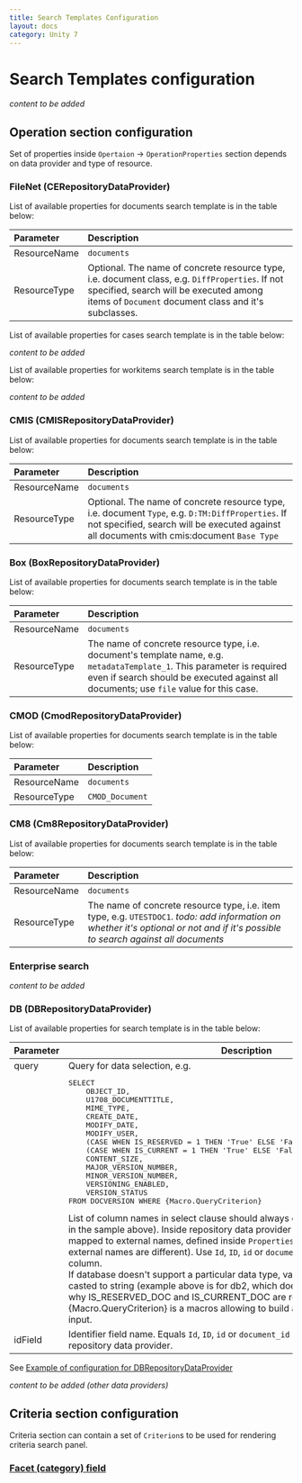 ```yaml
---
title: Search Templates Configuration
layout: docs
category: Unity 7
---
```

# Search Templates configuration

*content to be added*
 
## Operation section configuration

Set of properties inside `Opertaion` -> `OperationProperties` section depends on data provider and type of resource. 

### FileNet (CERepositoryDataProvider)

List of available properties for documents search template is in the table below: 

| Parameter   | Description |
|:------------|:------------|
|ResourceName |`documents`|
|ResourceType |Optional. The name of concrete resource type, i.e. document class, e.g. `DiffProperties`. If not specified, search will be executed among items of `Document` document class and it's subclasses.|

List of available properties for cases search template is in the table below: 

*content to be added*

List of available properties for workitems search template is in the table below: 

*content to be added*

### CMIS (CMISRepositoryDataProvider)

List of available properties for documents search template is in the table below:
 
| Parameter   | Description |
|:------------|:------------|
|ResourceName |`documents`|
|ResourceType |Optional. The name of concrete resource type, i.e. document `Type`, e.g. `D:TM:DiffProperties`. If not specified, search will be executed against all documents with cmis:document `Base Type`|

### Box (BoxRepositoryDataProvider)

List of available properties for documents search template is in the table below:
 
| Parameter   | Description |
|:------------|:------------|
|ResourceName |`documents`|
|ResourceType |The name of concrete resource type, i.e. document's template name, e.g. `metadataTemplate_1`. This parameter is required even if search should be executed against all documents; use `file` value for this case.|

### CMOD (CmodRepositoryDataProvider)

List of available properties for documents search template is in the table below:
 
| Parameter   | Description |
|:------------|:------------|
|ResourceName |`documents`|
|ResourceType |`CMOD_Document`|

### CM8 (Cm8RepositoryDataProvider)

List of available properties for documents search template is in the table below:
 
| Parameter   | Description |
|:------------|:------------|
|ResourceName |`documents`|
|ResourceType |The name of concrete resource type, i.e. item type, e.g. `UTESTDOC1`. *todo: add information on whether it's optional or not and if it's possible to search against all documents*|

### Enterprise search

*content to be added*

### DB (DBRepositoryDataProvider)

List of available properties for search template is in the table below:

<table>
    <thead>
        <tr>
            <th>Parameter</th>
            <th>Description</th>
        </tr>
    </thead>
    <tbody>
        <tr>
            <td style="vertical-align: top;">query</td>
            <td>Query for data selection, e.g.
            <pre lang="sql">SELECT 
    OBJECT_ID, 
    U1708_DOCUMENTTITLE, 
    MIME_TYPE, 
    CREATE_DATE, 
    MODIFY_DATE, 
    MODIFY_USER, 
    (CASE WHEN IS_RESERVED = 1 THEN 'True' ELSE 'False' END) AS IS_RESERVED_DOC, 
    (CASE WHEN IS_CURRENT = 1 THEN 'True' ELSE 'False' END) AS IS_CURRENT_DOC, 
    CONTENT_SIZE, 
    MAJOR_VERSION_NUMBER, 
    MINOR_VERSION_NUMBER, 
    VERSIONING_ENABLED, 
    VERSION_STATUS 
FROM DOCVERSION WHERE {Macro.QueryCriterion}</pre>
List of column names in select clause should always contain id column 
(OBJECT_ID in the sample above). Inside repository data provider those properties
should be mapped to external names, defined inside <code>Properties</code> section (in case internal 
and external names are different). Use <code>Id</code>, <code>ID</code>, <code>id</code> 
or <code>document_id</code> external name for id column.<br/> 
If database doesn't support a particular data type, value in select clause should be casted 
to string (example above is for db2, which doesn't support BOOLEAN, that's why IS_RESERVED_DOC 
and IS_CURRENT_DOC are returned as 'True' / 'False' text).<br/> 
{Macro.QueryCriterion} is a macros allowing to build a query that relies on user input. 
            </td>
        </tr>
        <tr>
            <td>idField</td>
            <td>Identifier field name. Equals <code>Id</code>, <code>ID</code>, <code>id</code> or 
                <code>document_id</code> depending on mapping in repository data provider.
            </td>
        </tr>
    </tbody>
</table>

See [Example of configuration for DBRepositoryDataProvider](./search-templates/examples/db.md)

*content to be added (other data providers)*

## Criteria section configuration

Criteria section can contain a set of `Criterion`s to be used for rendering criteria search panel.

### [Facet (category) field](search-templates/facet-category-field.md)

